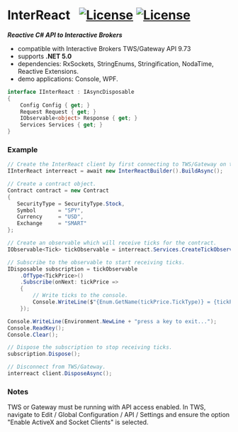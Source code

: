 # InterReact&nbsp;&nbsp; [![License](https://img.shields.io/badge/Version-0.0.1-blue)]() [![License](https://img.shields.io/badge/license-Apache%202.0-7755BB.svg)](https://opensource.org/licenses/Apache-2.0)

***Reactive C# API to Interactive Brokers***
- compatible with Interactive Brokers TWS/Gateway API 9.73
- supports **.NET 5.0**
- dependencies: RxSockets, StringEnums, Stringification, NodaTime, Reactive Extensions.
- demo applications: Console, WPF.

```csharp
interface IInterReact : IAsyncDisposable
{
    Config Config { get; }
    Request Request { get; }
    IObservable<object> Response { get; }
    Services Services { get; }
}
```
### Example ###
```csharp
// Create the InterReact client by first connecting to TWS/Gateway on the local host.
IInterReact interreact = await new InterReactBuilder().BuildAsync();

// Create a contract object.
Contract contract = new Contract
{
   SecurityType = SecurityType.Stock,
   Symbol       = "SPY",
   Currency     = "USD",
   Exchange     = "SMART"
};

// Create an observable which will receive ticks for the contract.
IObservable<Tick> tickObservable = interreact.Services.CreateTickObservable(contract);

// Subscribe to the observable to start receiving ticks.
IDisposable subscription = tickObservable
    .OfType<TickPrice>()
    .Subscribe(onNext: tickPrice =>
    {
        // Write ticks to the console.
        Console.WriteLine($"{Enum.GetName(tickPrice.TickType)} = {tickPrice.Price}");
    });

Console.WriteLine(Environment.NewLine + "press a key to exit...");
Console.ReadKey();
Console.Clear();

// Dispose the subscription to stop receiving ticks.
subscription.Dispose();

// Disconnect from TWS/Gateway.
interreact client.DisposeAsync();
```
### Notes ###

TWS or Gateway must be running with API access enabled. In TWS, navigate to Edit / Global Configuration / API / Settings and ensure the option "Enable ActiveX and Socket Clients" is selected.
